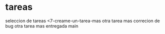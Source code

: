 # tareas
seleccion de tareas 
<7-creame-un-tarea-mas
otra tarea mas
correcion de bug
otra tarea mas entregada 
 main
